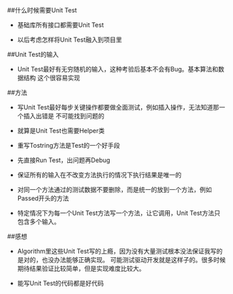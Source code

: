 ﻿##什么时候需要Unit Test

* 基础库所有接口都需要Unit Test

* 以后考虑怎样将Unit Test融入到项目里

##Unit Test的输入

* Unit Test最好有无穷随机的输入，这种考验后基本不会有Bug。基本算法和数据结构
这个很容易实现

##方法

* 写Unit Test最好每步关键操作都要做全面测试，例如插入操作，无法知道那一个插入出错是
不可能找到问题的

* 就算是Unit Test也需要Helper类

* 重写Tostring方法是Test的一个好手段

* 先直接Run Test，出问题再Debug

* 保证所有的输入在不改变方法执行的情况下执行结果是唯一的

* 对同一个方法通过的测试数据不要删除，而是统一的放到一个方法，例如Passed开头的方法

* 特定情况下为每一个Unit Test方法写一个方法，让它调用，Unit Test方法只包含多个输入。 

##感想

* Algorithm里这些Unit Test写的上瘾，因为没有大量测试根本没法保证我写的是对的，也没办法能够正确实现。
可能测试驱动开发就是这样子的。很多时候期待结果验证比较简单，但是实现难度比较大。

* 能写Unit Test的代码都是好代码








